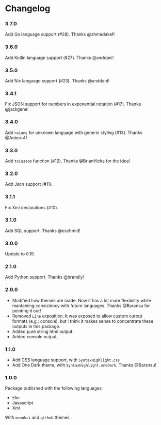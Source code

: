 # Changelog

### 3.7.0

Add Go language support (#28). Thanks @ahmedakef!

### 3.6.0

Add Kotlin language support (#27). Thanks @anddani!

### 3.5.0

Add Nix language support (#23). Thanks @anddani!

### 3.4.1

Fix JSON support for numbers in exponential notation (#17). Thanks @jackgene!

### 3.4.0

Add `noLang` for unknown language with generic styling (#13). Thanks @Anton-4!

### 3.3.0

Add `toCustom` function (#12). Thanks @BrianHicks for the idea!

### 3.2.0

Add Json support (#11).

### 3.1.1

Fix Xml declarations (#10).

### 3.1.0

Add SQL support. Thanks @oschmid!

### 3.0.0

Update to 0.19.

### 2.1.0

Add Python support. Thanks @brandly!

### 2.0.0

- Modified how themes are made. Now it has a lot more flexibility
  while mantaining consistency with future languages. Thanks @Baransu
  for pointing it out!
- Removed `Line` exposition. It was exposed to allow custom output
  formats (e.g.: console), but I think it makes sense to concentrate
  these outputs in this package.
- Added pure string html output.
- Added console output.

### 1.1.0

- Add CSS language support, with `SyntaxHighlight.css`
- Add One Dark theme, with `SyntaxHighlight.oneDark`. Thanks @Baransu!

### 1.0.0

Package published with the following languages:

- Elm
- Javascript
- Xml

With `monokai` and `github` themes.
